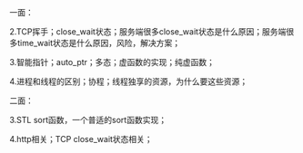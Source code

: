 一面：

2.TCP挥手；close_wait状态；服务端很多close_wait状态是什么原因；服务端很多time_wait状态是什么原因，风险，解决方案；

3.智能指针；auto_ptr；多态；虚函数的实现；纯虚函数；

4.进程和线程的区别；协程；线程独享的资源，为什么要这些资源；

二面：

3.STL sort函数，一个普适的sort函数实现；

4.http相关；TCP close_wait状态相关；